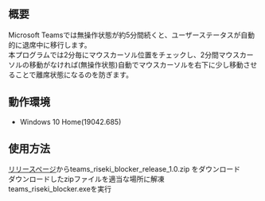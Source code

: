 ## 概要
Microsoft Teamsでは無操作状態が約5分間続くと、ユーザーステータスが自動的に退席中に移行します。  
本プログラムでは2分毎にマウスカーソル位置をチェックし、2分間マウスカーソルの移動がなければ(無操作状態)自動でマウスカーソルを右下に少し移動させることで離席状態になるのを防ぎます。  

## 動作環境
- Windows 10 Home(19042.685)

## 使用方法
[リリースページ](https://github.com/eginoy/teams_riseki_blocker/releases/tag/1.0)からteams_riseki_blocker_release_1.0.zip
をダウンロード  
ダウンロードしたzipファイルを適当な場所に解凍  
teams_riseki_blocker.exeを実行